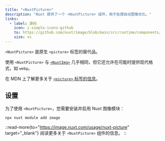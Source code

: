 ```yaml
---
title: "<NuxtPicture>"
description: "Nuxt 提供了一个 <NuxtPicture> 组件，用于处理自动图像优化。"
links:
  - label: 源码
    icon: i-simple-icons-github
    to: https://github.com/nuxt/image/blob/main/src/runtime/components/NuxtPicture.vue
    size: xs
---
```


`<NuxtPicture>` 是原生 `<picture>` 标签的替代品。

使用 `<NuxtPicture>` 与 [`<NuxtImg>`](/docs/api/components/nuxt-img) 几乎相同，但它还允许在可能时提供现代格式，如 `webp`。

在 MDN 上了解更多关于 [`<picture>` 标签的信息](https://developer.mozilla.org/en-US/docs/Web/HTML/Element/picture)。

## 设置

为了使用 `<NuxtPicture>`，您需要安装并启用 Nuxt 图像模块：

```bash [Terminal]
npx nuxt module add image
```

::read-more{to="https://image.nuxt.com/usage/nuxt-picture" target="_blank"}
阅读更多关于 `<NuxtPicture>` 组件的信息。
::